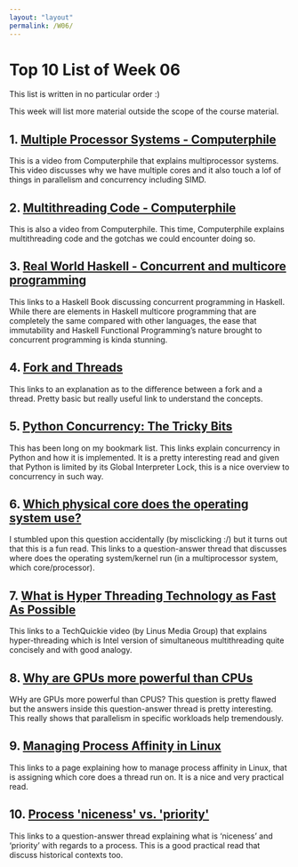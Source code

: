 ```yaml
---
layout: "layout"
permalink: /W06/
---
```


# Top 10 List of Week 06

This list is written in no particular order :)

This week will list more material outside the scope of the course material.

## 1. [Multiple Processor Systems - Computerphile](https://www.youtube.com/watch?v=3RvkfuXUv1c)
This is a video from Computerphile that explains multiprocessor systems. This video discusses why we have multiple cores and it also touch a lof of things in parallelism and concurrency including SIMD.


## 2. [Multithreading Code - Computerphile](https://www.youtube.com/watch?v=7ENFeb-J75k)
This is also a video from Computerphile. This time, Computerphile explains multithreading code and the gotchas we could encounter doing so.


## 3. [Real World Haskell - Concurrent and multicore programming](http://book.realworldhaskell.org/read/concurrent-and-multicore-programming.html)
This links to a Haskell Book discussing concurrent programming in Haskell. While there are elements in Haskell multicore programming that are completely the same compared with other languages, the ease that immutability and Haskell Functional Programming’s nature brought to concurrent programming is kinda stunning.

## 4. [Fork and Threads](http://gauss.ececs.uc.edu/Courses/c694/lectures/ForksThreads/forks.html)
This links to an explanation as to the difference between a fork and a thread. Pretty basic but really useful link to understand the concepts.

## 5. [Python Concurrency: The Tricky Bits](https://python.hamel.dev/concurrency/)
This has been long on my bookmark list. This links explain concurrency in Python and how it is implemented. It is a pretty interesting read and given that Python is limited by its Global Interpreter Lock, this is a nice overview to concurrency in such way.

## 6. [Which physical core does the operating system use?](https://superuser.com/questions/702737/which-physical-core-does-the-operating-system-use)
I stumbled upon this question accidentally (by misclicking :/) but it turns out that this is a fun read. This links to a question-answer thread that discusses where does the operating system/kernel run (in a multiprocessor system, which core/processor).


## 7. [What is Hyper Threading Technology as Fast As Possible](https://www.youtube.com/watch?v=wnS50lJicXc)
This links to a TechQuickie video (by Linus Media Group) that explains hyper-threading which is Intel version of simultaneous multithreading quite concisely and with good analogy.


## 8. [Why are GPUs more powerful than CPUs](https://stackoverflow.com/questions/6435428/why-are-gpus-more-powerful-than-cpus)
WHy are GPUs more powerful than CPUS? This question is pretty flawed but the answers inside this question-answer thread is pretty interesting. This really shows that parallelism in specific workloads help tremendously.

## 9. [Managing Process Affinity in Linux](https://www.glennklockwood.com/hpc-howtos/process-affinity.html)
This links to a page explaining how to manage process affinity in Linux, that is assigning which core does a thread run on. It is a nice and very practical read.

## 10. [Process 'niceness' vs. 'priority'](https://askubuntu.com/questions/656771/process-niceness-vs-priority)
This links to a question-answer thread explaining what is ‘niceness’ and ‘priority’ with regards to a process. This is a good practical read that discuss historical contexts too.


